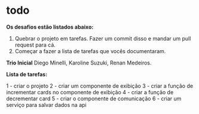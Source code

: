 # todo

**Os desafios estão listados abaixo:**
1. Quebrar o projeto em tarefas. Fazer um commit disso e mandar um pull request para cá.
2. Começar a fazer a lista de tarefas que vocês documentaram.

**Trio Inicial**
Diego Minelli, Karoline Suzuki, Renan Medeiros.

**Lista de tarefas:**

1 - criar o projeto
2 - criar um componente de exibição
3 - criar a função de incrementar cards no componente de exibição
4 - criar a função de decrementar card
5 - criar o componente de comunicação
6 - criar um serviço para salvar dados na api
